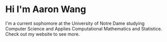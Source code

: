 # Hi I'm Aaron Wang

I'm a current sophomore at the University of Notre Dame studying Computer Science and Applies Computational Mathematics and Statistice. Check out my website to see more.
